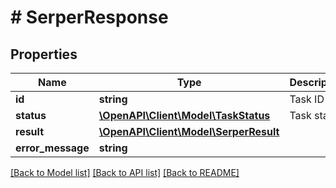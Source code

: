 # # SerperResponse

## Properties

Name | Type | Description | Notes
------------ | ------------- | ------------- | -------------
**id** | **string** | Task ID |
**status** | [**\OpenAPI\Client\Model\TaskStatus**](TaskStatus.md) | Task status |
**result** | [**\OpenAPI\Client\Model\SerperResult**](SerperResult.md) |  | [optional]
**error_message** | **string** |  | [optional]

[[Back to Model list]](../../README.md#models) [[Back to API list]](../../README.md#endpoints) [[Back to README]](../../README.md)
